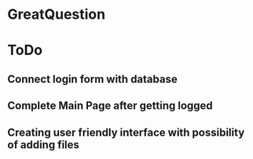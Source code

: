 # GreatQuestion

# ToDo

## Connect login form with database

## Complete Main Page after getting logged

## Creating user friendly interface with possibility of adding files
